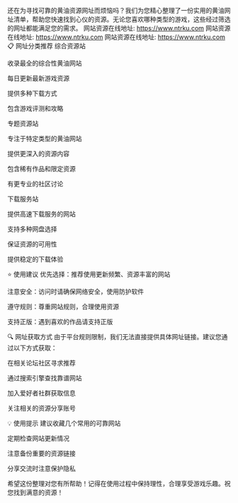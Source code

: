 还在为寻找可靠的黄油资源网址而烦恼吗？我们为您精心整理了一份实用的黄油网址清单，帮助您快速找到心仪的资源。无论您喜欢哪种类型的游戏，这些经过筛选的网址都能满足您的需求。
网站资源在线地址: https://www.ntrku.com
网站资源在线地址: https://www.ntrku.com
网站资源在线地址: https://www.ntrku.com
📋 网址分类推荐
综合资源站

收录最全的综合性黄油网站

每日更新最新游戏资源

提供多种下载方式

包含游戏评测和攻略

专题资源站

专注于特定类型的黄油网站

提供更深入的资源内容

包含稀有作品和限定资源

有更专业的社区讨论

下载服务站

提供高速下载服务的网站

支持多种网盘选择

保证资源的可用性

提供稳定的下载体验

⭐ 使用建议
优先选择：推荐使用更新频繁、资源丰富的网站

注意安全：访问时请确保网络安全，使用防护软件

遵守规则：尊重网站规则，合理使用资源

支持正版：遇到喜欢的作品请支持正版

🔍 网址获取方式
由于平台规则限制，我们无法直接提供具体网址链接。建议您通过以下方式获取：

在相关论坛社区寻求推荐

通过搜索引擎查找靠谱网站

加入爱好者社群获取信息

关注相关的资源分享账号

💡 使用提示
建议收藏几个常用的可靠网站

定期检查网站更新情况

注意备份重要的资源链接

分享交流时注意保护隐私

希望这份整理对您有所帮助！记得在使用过程中保持理性，合理享受游戏乐趣。祝您找到满意的资源！
